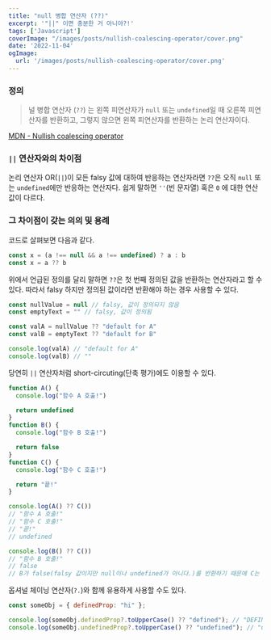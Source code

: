 ```yaml
---
title: "null 병합 연산자 (??)"
excerpt: '"||" 이면 충분한 거 아니야?!'
tags: ['Javascript']
coverImage: "/images/posts/nullish-coalescing-operator/cover.png"
date: '2022-11-04'
ogImage:
  url: '/images/posts/nullish-coalescing-operator/cover.png'
---
```


### 정의

> 널 병합 연산자 (`??`) 는 왼쪽 피연산자가 `null` 또는 `undefined`일 때 오른쪽 피연산자를 반환하고, 그렇지 않으면 왼쪽 피연산자를 반환하는 논리 연산자이다.

[MDN - Nullish coalescing operator](https://developer.mozilla.org/en-US/docs/Web/JavaScript/Reference/Operators/Nullish_coalescing)

### `||` 연산자와의 차이점

논리 연산자 OR(`||`)이 모든 falsy 값에 대하여 반응하는 연산자라면  `??`은 오직 `null` 또는 `undefined`에만 반응하는 연산자다. 쉽게 말하면 `''`(빈 문자열) 혹은 `0` 에 대한 연산 값이 다르다. 

### 그 차이점이 갖는 의의 및 용례

코드로 살펴보면 다음과 같다. 

```js
const x = (a !== null && a !== undefined) ? a : b
const x = a ?? b
```

위에서 언급된 정의를 달리 말하면 `??`은 첫 번째 정의된 값을 반환하는 연산자라고 할 수 있다. 따라서 falsy 하지만 정의된 값이라면 반환해야 하는 경우 사용할 수 있다.

```js
const nullValue = null // falsy, 값이 정의되지 않음
const emptyText = "" // falsy, 값이 정의됨

const valA = nullValue ?? "default for A"
const valB = emptyText ?? "default for B"

console.log(valA) // "default for A"
console.log(valB) // ""
```

당연히 `||` 연산자처럼 short-circuting(단축 평가)에도 이용할 수 있다.

```js
function A() {
  console.log("함수 A 호출!")

  return undefined
}
function B() {
  console.log("함수 B 호출!")

  return false
}
function C() {
  console.log("함수 C 호출!")

  return "끝!"
}

console.log(A() ?? C())
// "함수 A 호출!" 
// "함수 C 호출!" 
// "끝!"
// undefined

console.log(B() ?? C())
// "함수 B 호출!" 
// false
// B가 false(falsy 값이지만 null이나 undefined가 아니다.)를 반환하기 때문에 C는 호출되지 않는다.
```

옵셔널 체이닝 연산자(`?.`)와 함께 유용하게 사용할 수도 있다.

```js
const someObj = { definedProp: "hi" };

console.log(someObj.definedProp?.toUpperCase() ?? "defined"); // "DEFINED"
console.log(someObj.undefinedProp?.toUpperCase() ?? "undefined"); // "undefined"
```

